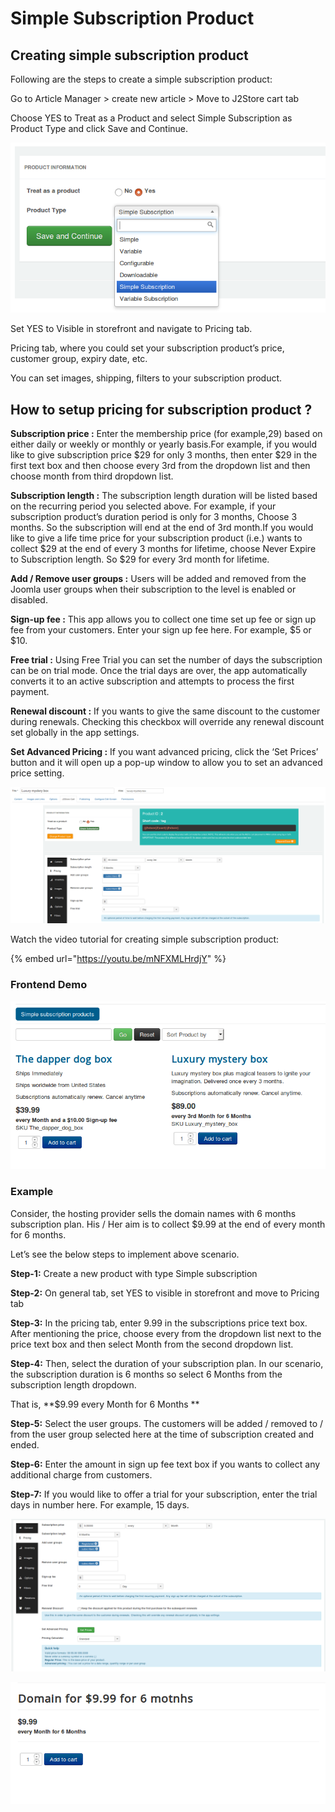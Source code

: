 # Simple Subscription Product

## Creating simple subscription product <a id="creating-simple-subscription-product"></a>

Following are the steps to create a simple subscription product:

Go to Article Manager &gt; create new article &gt; Move to J2Store cart tab

Choose YES to Treat as a Product and select Simple Subscription as Product Type and click Save and Continue.

![simple subs](https://raw.githubusercontent.com/j2store/doc-images/master/subscriptions-and-memberships/simple-subscription-product/subscription-simple.png)

Set YES to Visible in storefront and navigate to Pricing tab.

Pricing tab, where you could set your subscription product’s price, customer group, expiry date, etc.

You can set images, shipping, filters to your subscription product.

## How to setup pricing for subscription product ? <a id="how-to-setup-pricing-for-subscription-product-"></a>

**Subscription price :** Enter the membership price \(for example,29\) based on either daily or weekly or monthly or yearly basis.For example, if you would like to give subscription price $29 for only 3 months, then enter $29 in the first text box and then choose every 3rd from the dropdown list and then choose month from third dropdown list.

**Subscription length :** The subscription length duration will be listed based on the recurring period you selected above. For example, if your subscription product’s duration period is only for 3 months, Choose 3 months. So the subscription will end at the end of 3rd month.If you would like to give a life time price for your subscription product \(i.e.\) wants to collect $29 at the end of every 3 months for lifetime, choose Never Expire to Subscription length. So $29 for every 3rd month for lifetime.

**Add / Remove user groups :** Users will be added and removed from the Joomla user groups when their subscription to the level is enabled or disabled.

**Sign-up fee :** This app allows you to collect one time set up fee or sign up fee from your customers. Enter your sign up fee here. For example, $5 or $10.

**Free trial :** Using Free Trial you can set the number of days the subscription can be on trial mode. Once the trial days are over, the app automatically converts it to an active subscription and attempts to process the first payment.

**Renewal discount :** If you wants to give the same discount to the customer during renewals. Checking this checkbox will override any renewal discount set globally in the app settings.

**Set Advanced Pricing :** If you want advanced pricing, click the ‘Set Prices’ button and it will open up a pop-up window to allow you to set an advanced price setting.

![subs create](https://raw.githubusercontent.com/j2store/doc-images/master/subscriptions-and-memberships/simple-subscription-product/simple-sub-prod-create.png)

Watch the video tutorial for creating simple subscription product:

{% embed url="https://youtu.be/mNFXMLHrdjY" %}



### Frontend Demo <a id="frontend-demo"></a>

![subs prods frontend](https://raw.githubusercontent.com/j2store/doc-images/master/subscriptions-and-memberships/simple-subscription-product/simple-sub-prods.png)

### Example <a id="example"></a>

Consider, the hosting provider sells the domain names with 6 months subscription plan. His / Her aim is to collect $9.99 at the end of every month for 6 months.

Let’s see the below steps to implement above scenario.

**Step-1:** Create a new product with type Simple subscription

**Step-2:** On general tab, set YES to visible in storefront and move to Pricing tab

**Step-3:** In the pricing tab, enter 9.99 in the subscriptions price text box. After mentioning the price, choose every from the dropdown list next to the price text box and then select Month from the second dropdown list.

**Step-4:** Then, select the duration of your subscription plan. In our scenario, the subscription duration is 6 months so select 6 Months from the subscription length dropdown.

That is, \*\*$9.99 every Month for 6 Months \*\*

**Step-5:** Select the user groups. The customers will be added / removed to / from the user group selected here at the time of subscription created and ended.

**Step-6:** Enter the amount in sign up fee text box if you wants to collect any additional charge from customers.

**Step-7:** If you would like to offer a trial for your subscription, enter the trial days in number here. For example, 15 days.

![sub ex](https://raw.githubusercontent.com/j2store/doc-images/master/subscriptions-and-memberships/simple-subscription-product/simpe-sub-ex.png)

![sub ex demo](https://raw.githubusercontent.com/j2store/doc-images/master/subscriptions-and-memberships/simple-subscription-product/simple-sub-ex-demo.png)

